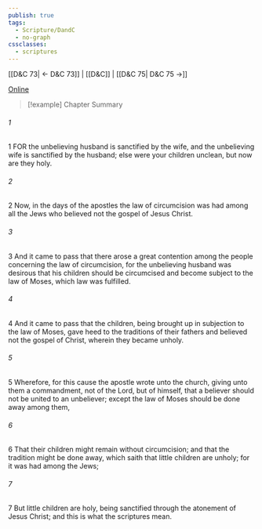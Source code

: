 ```yaml
---
publish: true
tags:
  - Scripture/DandC
  - no-graph
cssclasses:
  - scriptures
---
```

[[D&C 73| ← D&C 73]] | [[D&C]] | [[D&C 75| D&C 75 →]]

[Online](https://churchofjesuschrist.org/study/scriptures/dc-testament/dc/74?lang=eng)

>[!example] Chapter Summary
>
###### 1
1 FOR the unbelieving husband is sanctified by the wife, and the unbelieving wife is sanctified by the husband; else were your children unclean, but now are they holy.
###### 2
2 Now, in the days of the apostles the law of circumcision was had among all the Jews who believed not the gospel of Jesus Christ.
###### 3
3 And it came to pass that there arose a great contention among the people concerning the law of circumcision, for the unbelieving husband was desirous that his children should be circumcised and become subject to the law of Moses, which law was fulfilled.
###### 4
4 And it came to pass that the children, being brought up in subjection to the law of Moses, gave heed to the traditions of their fathers and believed not the gospel of Christ, wherein they became unholy.
###### 5
5 Wherefore, for this cause the apostle wrote unto the church, giving unto them a commandment, not of the Lord, but of himself, that a believer should not be united to an unbeliever; except the law of Moses should be done away among them,
###### 6
6 That their children might remain without circumcision; and that the tradition might be done away, which saith that little children are unholy; for it was had among the Jews;
###### 7
7 But little children are holy, being sanctified through the atonement of Jesus Christ; and this is what the scriptures mean.




